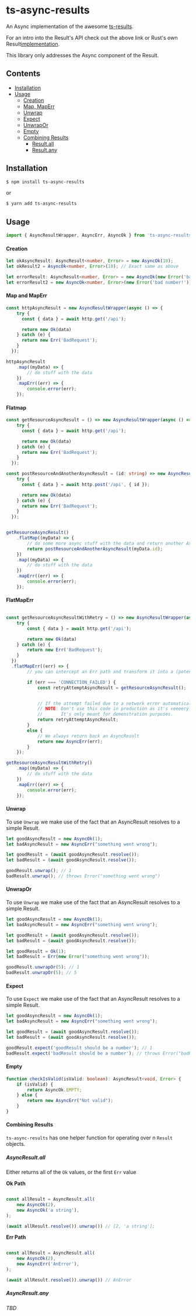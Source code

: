 # ts-async-results
An Async implementation of the awesome [ts-results](github.com/vultix/ts-results).

For an intro into the Result's API check out the above link or Rust's own Result[implementation](https://doc.rust-lang.org/std/result/).

This library only addresses the Async component of the Result.

## Contents

* [Installation](#installation)
* [Usage](#usage)
    * [Creation](#creation)
    * [Map, MapErr](#map-and-maperr)
    * [Unwrap](#unwrap)
    * [Expect](#expect)
    * [UnwrapOr](#unwrapor)
    * [Empty](#empty)
    * [Combining Results](#combining-results)
        * [Result.all](#result-all)
        * [Result.any](#result-any)

## Installation
```bash
$ npm install ts-async-results
```
or
```bash
$ yarn add ts-async-results
```

## Usage
```typescript
import { AsyncResultWrapper, AsyncErr, AsyncOk } from 'ts-async-results';
```

#### Creation
```typescript
let okAsyncResult: AsyncResult<number, Error> = new AsyncOk(10);
let okResult2 = AsyncOk<number, Error>(10); // Exact same as above

let errorResult: AsyncResult<number, Error> = new AsyncOk(new Error('bad number!'));
let errorResult2 = new AsyncOk<number, Error>(new Error('bad number!')); // Exact same as above

```

#### Map and MapErr
```typescript
const httpAsyncResult = new AsyncResultWrapper(async () => {
    try {
      const { data } = await http.get('/api');

      return new Ok(data)
    } catch (e) {
      return new Err('BadRequest');
    }
  });

httpAsyncResult
    .map((myData) => {
        // do stuff with the data
    })
    .mapErr((err) => {
        console.error(err);
    });
```

#### Flatmap
```typescript
const getResourceAsyncResult = () => new AsyncResultWrapper(async () => {
    try {
      const { data } = await http.get('/api');

      return new Ok(data)
    } catch (e) {
      return new Err('BadRequest');
    }
  });

const postResourceAndAnotherAsyncResult = (id: string) => new AsyncResultWrapper(async () => {
    try {
      const { data } = await http.post('/api', { id });

      return new Ok(data)
    } catch (e) {
      return new Err('BadRequest');
    }
  });


getResourceAsyncResult()
    .flatMap((myData) => {
        // do some more async stuff with the data and return another AsyncResult
        return postResourceAndAnotherAsyncResult(myData.id);
    })
    .map((myData) => {
        // do stuff with the data
    })
    .mapErr((err) => {
        console.error(err);
    });
```

#### FlatMapErr

```typescript

const getResourceAsyncResultWithRetry = () => new AsyncResultWrapper(async () => {
    try {
        const { data } = await http.get('/api');

        return new Ok(data)
    } catch (e) {
        return new Err('BadRequest');
    }
  })
  .flatMapErr((err) => {
        // you can intercept an Err path and transform it into a (potential) Ok path

        if (err === 'CONNECTION_FAILED') {
            const retryAttemptAsyncResult = getResourceAsyncResult();


            // If the attempt failed due to a network error automatically retry
            // NOTE: Don't use this code in production as it's veeeery inefficient!
            //       It's only meant for demonstration purposes.
            return retryAttemptAsyncResult;
        }
        else {
            // We always return back an AsyncResult
            return new AsyncErr(err);
        }
    });

getResourceAsyncResultWithRetry()
    .map((myData) => {
        // do stuff with the data
    })
    .mapErr((err) => {
        console.error(err);
    });
```

#### Unwrap

To use `Unwrap` we make use of the fact that an AsyncResult resolves to a simple Result.

```typescript
let goodAsyncResult = new AsyncOk(1);
let badAsyncResult = new AsyncErr("something went wrong");

let goodResult = (await goodAsyncResult.resolve());
let badResult = (await goodAsyncResult.resolve());

goodResult.unwrap(); // 1
badResult.unwrap(); // throws Error("something went wrong")
```

#### UnwrapOr

To use `Unwrap` we make use of the fact that an AsyncResult resolves to a simple Result.

```typescript
let goodAsyncResult = new AsyncOk(1);
let badAsyncResult = new AsyncErr("something went wrong");

let goodResult = (await goodAsyncResult.resolve());
let badResult = (await goodAsyncResult.resolve());

let goodResult = Ok(1);
let badResult = Err(new Error("something went wrong"));

goodResult.unwrapOr(5); // 1
badResult.unwrapOr(5); // 5
```

#### Expect

To use `Expect` we make use of the fact that an AsyncResult resolves to a simple Result.

```typescript
let goodAsyncResult = new AsyncOk(1);
let badAsyncResult = new AsyncErr("something went wrong");

let goodResult = (await goodAsyncResult.resolve());
let badResult = (await goodAsyncResult.resolve());

goodResult.expect('goodResult should be a number'); // 1
badResult.expect('badResult should be a number'); // throws Error("badResult should be a number - Error: something went wrong")
```

#### Empty
```typescript
function checkIsValid(isValid: boolean): AsyncResult<void, Error> {
    if (isValid) {
        return AsyncOk.EMPTY;
    } else {
        return new AsyncErr("Not valid");
    }
}
```

#### Combining Results
`ts-async-results` has one helper function for operating over n `Result` objects.

##### AsyncResult.all
Either returns all of the `Ok` values, or the first `Err` value

**Ok Path**
```typescript

const allResult = AsyncResult.all(
    new AsyncOk(2),
    new AsyncOk('a string'),
);

(await allResult.resolve()).unwrap()) // [2, 'a string'];
```

**Err Path**
```typescript

const allResult = AsyncResult.all(
    new AsyncOk(2),
    new AsyncErr('AnError'),
);

(await allResult.resolve()).unwrap()) // AnError
```


##### AsyncResult.any

*TBD*
